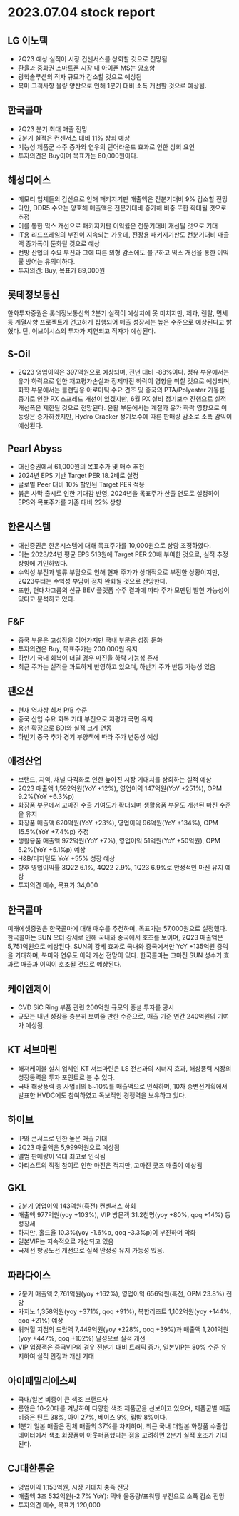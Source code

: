 # 2023.07.04 stock report
## LG 이노텍
- 2Q23 예상 실적이 시장 컨센서스를 상회할 것으로 전망됨
- 환율과 중화권 스마트폰 시장 내 아이폰 MS는 양호함
- 광학솔루션의 적자 규모가 감소할 것으로 예상됨
- 북미 고객사향 물량 양산으로 인해 1분기 대비 소폭 개선할 것으로 예상됨.
## 한국콜마
- 2Q23 분기 최대 매출 전망
- 2분기 실적은 컨센서스 대비 11% 상회 예상
- 기능성 제품군 수주 증가와 연우의 턴어라운드 효과로 인한 상회 요인
- 투자의견은 Buy이며 목표가는 60,000원이다.
## 해성디에스
- 메모리 업체들의 감산으로 인해 패키지기판 매출액은 전분기대비 9% 감소할 전망
- 다만, DDR5 수요는 양호해 매출액은 전분기대비 증가해 비중 또한 확대될 것으로 추정
- 이를 통한 믹스 개선으로 패키지기판 이익률은 전분기대비 개선될 것으로 기대
- IT용 리드프레임의 부진이 지속되는 가운데, 전장용 패키지기판도 전분기대비 매출액 증가폭이 둔화될 것으로 예상
- 전방 산업의 수요 부진과 그에 따른 외형 감소에도 불구하고 믹스 개선을 통한 이익률 방어는 유의미하다.
- 투자의견: Buy, 목표가 89,000원
## 롯데정보통신
한화투자증권은 롯데정보통신의 2분기 실적이 예상치에 못 미치지만, 제과, 렌탈, 면세 등 계열사향 프로젝트가 견고하게 집행되어 매출 성장세는 높은 수준으로 예상된다고 밝혔다. 단, 이브이시스의 투자가 지연되고 적자가 예상된다.
## S-Oil
- 2Q23 영업이익은 397억원으로 예상되며, 전년 대비 -88%이다. 정유 부문에서는 유가 하락으로 인한 재고평가손실과 정제마진 하락이 영향을 미칠 것으로 예상되며, 화학 부문에서는 블랜딩용 아로마틱 수요 견조 및 중국의 PTA/Polyester 가동률 증가로 인한 PX 스프레드 개선이 있겠지만, 6월 PX 설비 정기보수 진행으로 실적 개선폭은 제한될 것으로 전망된다. 윤활 부문에서는 계절과 유가 하락 영향으로 이동량은 증가하겠지만, Hydro Cracker 정기보수에 따른 판매량 감소로 소폭 감익이 예상된다.
## Pearl Abyss
- 대신증권에서 61,000원의 목표주가 및 매수 추천
- 2024년 EPS 기반 Target PER 18.2배로 설정
- 글로벌 Peer 대비 10% 할인된 Target PER 적용
- 붉은 사막 출시로 인한 기대감 반영, 2024년을 목표주가 산출 연도로 설정하여 EPS와 목표주가를 기존 대비 22% 상향
## 한온시스템
- 대신증권은 한온시스템에 대해 목표주가를 10,000원으로 상향 조정하였다.
- 이는 2023/24년 평균 EPS 513원에 Target PER 20배 부여한 것으로, 실적 추정 상향에 기인하였다.
- 수익성 부진과 밸류 부담으로 인해 현재 주가가 상대적으로 부진한 상황이지만, 2Q23부터는 수익성 부담이 점차 완화될 것으로 전망한다.
- 또한, 현대차그룹의 신규 BEV 플랫폼 수주 결과에 따라 주가 모멘텀 발현 가능성이 있다고 분석하고 있다.
## F&F
- 중국 부문은 고성장을 이어가지만 국내 부문은 성장 둔화
- 투자의견은 Buy, 목표주가는 200,000원 유지
- 하반기 국내 회복이 더딜 경우 마진율 하락 가능성 존재
- 최근 주가는 실적을 과도하게 반영하고 있으며, 하반기 주가 반등 가능성 있음
## 팬오션
- 현재 역사상 최저 P/B 수준
- 중국 산업 수요 회복 기대 부진으로 저평가 국면 유지
- 용선 확장으로 BDI와 실적 크게 연동
- 하반기 중국 추가 경기 부양책에 따라 주가 변동성 예상
## 애경산업
- 브랜드, 지역, 채널 다각화로 인한 높아진 시장 기대치를 상회하는 실적 예상
- 2Q23 매출액 1,592억원(YoY +12%), 영업이익 147억원(YoY +251%), OPM 9.2%(YoY +6.3%p)
- 화장품 부문에서 고마진 수출 기여도가 확대되며 생활용품 부문도 개선된 마진 수준을 유지
- 화장품 매출액 620억원(YoY +23%), 영업이익 96억원(YoY +134%), OPM 15.5%(YoY +7.4%p) 추정
- 생활용품 매출액 972억원(YoY +7%), 영업이익 51억원(YoY +50억원), OPM 5.2%(YoY +5.1%p) 예상
- H&B/디지털도 YoY +55% 성장 예상
- 향후 영업이익률 3Q22 6.1%, 4Q22 2.9%, 1Q23 6.9%로 안정적인 마진 유지 예상
- 투자의견 매수, 목표가 34,000
## 한국콜마
미래에셋증권은 한국콜마에 대해 매수를 추천하며, 목표가는 57,000원으로 설정했다. 한국콜마는 SUN 오더 강세로 인해 국내와 중국에서 호조를 보이며, 2Q23 매출액은 5,751억원으로 예상된다. SUN의 강세 효과로 국내와 중국에서만 YoY +135억원 증익을 기대하며, 북미와 연우도 이익 개선 전망이 있다. 한국콜마는 고마진 SUN 성수기 효과로 매출과 이익이 호조될 것으로 예상된다.
## 케이엔제이
- CVD SiC Ring 부품 관련 200억원 규모의 증설 투자를 공시
- 규모는 내년 성장을 충분히 보여줄 만한 수준으로, 매출 기준 연간 240억원의 기여가 예상됨.
## KT 서브마린
- 해저케이블 설치 업체인 KT 서브마린은 LS 전선과의 시너지 효과, 해상풍력 시장의 성장동력을 투자 포인트로 볼 수 있다.
- 국내 해상풍력 총 사업비의 5~10%를 매출액으로 인식하며, 10차 송변전계획에서 발표한 HVDC에도 참여하였고 독보적인 경쟁력을 보유하고 있다.
## 하이브
- IP와 콘서트로 인한 높은 매출 기대
- 2Q23 매출액은 5,999억원으로 예상됨
- 앨범 판매량이 역대 최고로 인식됨
- 아티스트의 직접 참여로 인한 마진은 적지만, 고마진 굿즈 매출이 예상됨
## GKL
- 2분기 영업이익 143억원(흑전) 컨센서스 하회
- 매출액 977억원(yoy +103%), VIP 방문객 31.2천명(yoy +80%, qoq +14%) 등 성장세
- 하지만, 홀드율 10.3%(yoy -1.6%p, qoq -3.3%p)이 부진하며 악화
- 일본VIP는 지속적으로 개선되고 있음
- 국제선 항공노선 개선으로 실적 안정성 유지 가능성 있음.
## 파라다이스
- 2분기 매출액 2,761억원(yoy +162%), 영업이익 656억원(흑전, OPM 23.8%) 전망
- 카지노 1,358억원(yoy +371%, qoq +91%), 복합리조트 1,102억원(yoy +144%, qoq +21%) 예상
- 워커힐 지점의 드랍액 7,449억원(yoy +228%, qoq +39%)과 매출액 1,201억원(yoy +447%, qoq +102%) 달성으로 실적 개선
- VIP 입장객은 중국VIP의 경우 전분기 대비 트래픽 증가, 일본VIP는 80% 수준 유지하여 실적 안정과 개선 기대
## 아이패밀리에스씨
- 국내/일본 비중이 큰 색조 브랜드사
- 롬앤은 10-20대를 겨냥하여 다양한 색조 제품군을 선보이고 있으며, 제품군별 매출 비중은 틴트 38%, 아이 27%, 베이스 9%, 립밤 8%이다.
- 1분기 일본 매출은 전체 매출의 37%를 차지하며, 최근 국내 대일본 화장품 수출입 데이터에서 색조 화장품이 아웃퍼폼했다는 점을 고려하면 2분기 실적 호조가 기대된다.
## CJ대한통운
- 영업이익 1,153억원, 시장 기대치 충족 전망
- 매출액 3조 532억원(-2.7% YoY): 택배 물동량/포워딩 부진으로 소폭 감소 전망
- 투자의견 매수, 목표가 120,000
